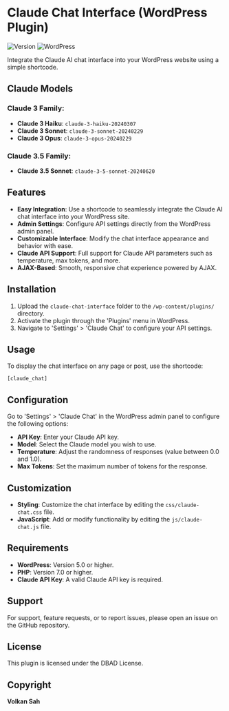 
# Claude Chat Interface (WordPress Plugin)
![Version](https://img.shields.io/badge/version-1.0-orange.svg)
![WordPress](https://img.shields.io/badge/WordPress-Compatible-blue.svg)

Integrate the Claude AI chat interface into your WordPress website using a simple shortcode.

## Claude Models

### Claude 3 Family:
- **Claude 3 Haiku**: `claude-3-haiku-20240307`
- **Claude 3 Sonnet**: `claude-3-sonnet-20240229`
- **Claude 3 Opus**: `claude-3-opus-20240229`

### Claude 3.5 Family:
- **Claude 3.5 Sonnet**: `claude-3-5-sonnet-20240620`

## Features

- **Easy Integration**: Use a shortcode to seamlessly integrate the Claude AI chat interface into your WordPress site.
- **Admin Settings**: Configure API settings directly from the WordPress admin panel.
- **Customizable Interface**: Modify the chat interface appearance and behavior with ease.
- **Claude API Support**: Full support for Claude API parameters such as temperature, max tokens, and more.
- **AJAX-Based**: Smooth, responsive chat experience powered by AJAX.

## Installation

1. Upload the `claude-chat-interface` folder to the `/wp-content/plugins/` directory.
2. Activate the plugin through the 'Plugins' menu in WordPress.
3. Navigate to 'Settings' > 'Claude Chat' to configure your API settings.

## Usage

To display the chat interface on any page or post, use the shortcode:

```
[claude_chat]
```

## Configuration

Go to 'Settings' > 'Claude Chat' in the WordPress admin panel to configure the following options:

- **API Key**: Enter your Claude API key.
- **Model**: Select the Claude model you wish to use.
- **Temperature**: Adjust the randomness of responses (value between 0.0 and 1.0).
- **Max Tokens**: Set the maximum number of tokens for the response.

## Customization

- **Styling**: Customize the chat interface by editing the `css/claude-chat.css` file.
- **JavaScript**: Add or modify functionality by editing the `js/claude-chat.js` file.

## Requirements

- **WordPress**: Version 5.0 or higher.
- **PHP**: Version 7.0 or higher.
- **Claude API Key**: A valid Claude API key is required.

## Support

For support, feature requests, or to report issues, please open an issue on the GitHub repository.

## License

This plugin is licensed under the DBAD License.

## Copyright

**Volkan Sah**
